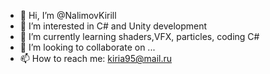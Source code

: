 - 👋 Hi, I’m @NalimovKirill
- 👀 I’m interested in C# and Unity development
- 🌱 I’m currently learning shaders,VFX, particles, coding C#
- 💞️ I’m looking to collaborate on ...
- 📫 How to reach me: kiria95@mail.ru

<!---
NalimovKirill/NalimovKirill is a ✨ special ✨ repository because its `README.md` (this file) appears on your GitHub profile.
You can click the Preview link to take a look at your changes.
--->
